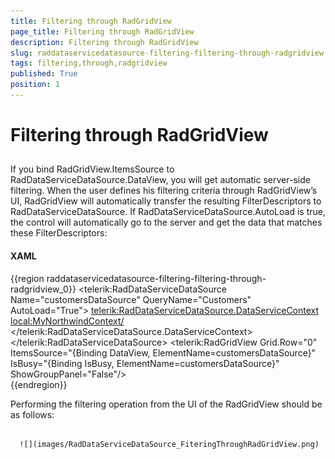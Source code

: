 ```yaml
---
title: Filtering through RadGridView
page_title: Filtering through RadGridView
description: Filtering through RadGridView
slug: raddataservicedatasource-filtering-filtering-through-radgridview
tags: filtering,through,radgridview
published: True
position: 1
---
```


# Filtering through RadGridView



## 

If you bind RadGridView.ItemsSource to RadDataServiceDataSource.DataView, you will get automatic server-side filtering. When the user defines his filtering criteria through RadGridView’s UI, RadGridView will automatically transfer the resulting FilterDescriptors to RadDataServiceDataSource. If RadDataServiceDataSource.AutoLoad is true, the control will automatically go to the server and get the data that matches these FilterDescriptors:

#### __XAML__

{{region raddataservicedatasource-filtering-filtering-through-radgridview_0}}
	<Grid x:Name="LayoutRoot" Background="White">
	 <telerik:RadDataServiceDataSource Name="customersDataSource" QueryName="Customers" AutoLoad="True">
	  <telerik:RadDataServiceDataSource.DataServiceContext>
	   <local:MyNorthwindContext/>
	  </telerik:RadDataServiceDataSource.DataServiceContext>
	 </telerik:RadDataServiceDataSource>
	 <telerik:RadGridView Grid.Row="0" ItemsSource="{Binding DataView, ElementName=customersDataSource}" 
	      IsBusy="{Binding IsBusy, ElementName=customersDataSource}" 
	    ShowGroupPanel="False"/>  
	</Grid>
	{{endregion}}



Performing the filtering operation from the UI of the RadGridView should be as follows:




         
      ![](images/RadDataServiceDataSource_FiteringThroughRadGridView.png)






